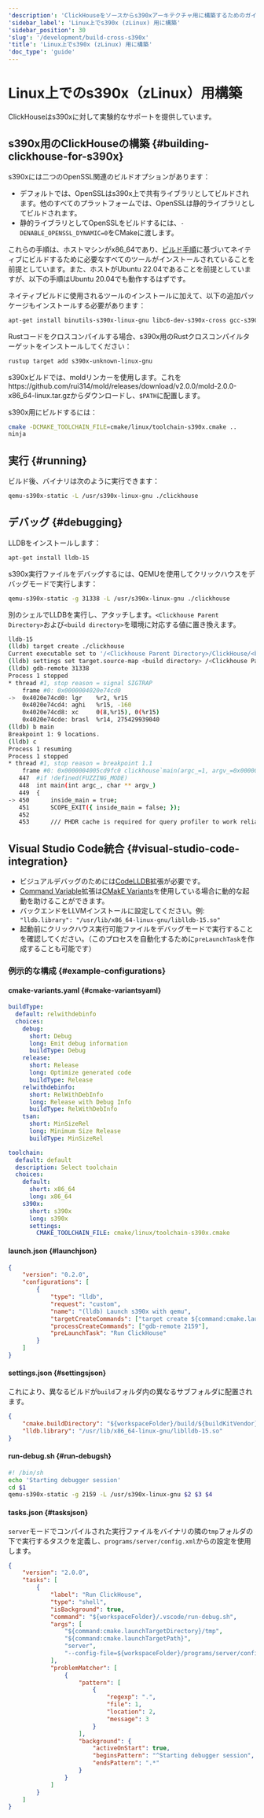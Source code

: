 ```yaml
---
'description': 'ClickHouseをソースからs390xアーキテクチャ用に構築するためのガイド'
'sidebar_label': 'Linux上でs390x (zLinux) 用に構築'
'sidebar_position': 30
'slug': '/development/build-cross-s390x'
'title': 'Linux上でs390x (zLinux) 用に構築'
'doc_type': 'guide'
---
```



# Linux上でのs390x（zLinux）用構築

ClickHouseはs390xに対して実験的なサポートを提供しています。

## s390x用のClickHouseの構築 {#building-clickhouse-for-s390x}

s390xには二つのOpenSSL関連のビルドオプションがあります：
- デフォルトでは、OpenSSLはs390x上で共有ライブラリとしてビルドされます。他のすべてのプラットフォームでは、OpenSSLは静的ライブラリとしてビルドされます。
- 静的ライブラリとしてOpenSSLをビルドするには、`-DENABLE_OPENSSL_DYNAMIC=0`をCMakeに渡します。

これらの手順は、ホストマシンがx86_64であり、[ビルド手順](../development/build.md)に基づいてネイティブにビルドするために必要なすべてのツールがインストールされていることを前提としています。また、ホストがUbuntu 22.04であることを前提としていますが、以下の手順はUbuntu 20.04でも動作するはずです。

ネイティブビルドに使用されるツールのインストールに加えて、以下の追加パッケージもインストールする必要があります：

```bash
apt-get install binutils-s390x-linux-gnu libc6-dev-s390x-cross gcc-s390x-linux-gnu binfmt-support qemu-user-static
```

Rustコードをクロスコンパイルする場合、s390x用のRustクロスコンパイルターゲットをインストールしてください：

```bash
rustup target add s390x-unknown-linux-gnu
```

s390xビルドでは、moldリンカーを使用します。これをhttps://github.com/rui314/mold/releases/download/v2.0.0/mold-2.0.0-x86_64-linux.tar.gzからダウンロードし、`$PATH`に配置します。

s390x用にビルドするには：

```bash
cmake -DCMAKE_TOOLCHAIN_FILE=cmake/linux/toolchain-s390x.cmake ..
ninja
```

## 実行 {#running}

ビルド後、バイナリは次のように実行できます：

```bash
qemu-s390x-static -L /usr/s390x-linux-gnu ./clickhouse
```

## デバッグ {#debugging}

LLDBをインストールします：

```bash
apt-get install lldb-15
```

s390x実行ファイルをデバッグするには、QEMUを使用してクリックハウスをデバッグモードで実行します：

```bash
qemu-s390x-static -g 31338 -L /usr/s390x-linux-gnu ./clickhouse
```

別のシェルでLLDBを実行し、アタッチします。`<Clickhouse Parent Directory>`および`<build directory>`を環境に対応する値に置き換えます。

```bash
lldb-15
(lldb) target create ./clickhouse
Current executable set to '/<Clickhouse Parent Directory>/ClickHouse/<build directory>/programs/clickhouse' (s390x).
(lldb) settings set target.source-map <build directory> /<Clickhouse Parent Directory>/ClickHouse
(lldb) gdb-remote 31338
Process 1 stopped
* thread #1, stop reason = signal SIGTRAP
    frame #0: 0x0000004020e74cd0
->  0x4020e74cd0: lgr    %r2, %r15
    0x4020e74cd4: aghi   %r15, -160
    0x4020e74cd8: xc     0(8,%r15), 0(%r15)
    0x4020e74cde: brasl  %r14, 275429939040
(lldb) b main
Breakpoint 1: 9 locations.
(lldb) c
Process 1 resuming
Process 1 stopped
* thread #1, stop reason = breakpoint 1.1
    frame #0: 0x0000004005cd9fc0 clickhouse`main(argc_=1, argv_=0x0000004020e594a8) at main.cpp:450:17
   447  #if !defined(FUZZING_MODE)
   448  int main(int argc_, char ** argv_)
   449  {
-> 450      inside_main = true;
   451      SCOPE_EXIT({ inside_main = false; });
   452
   453      /// PHDR cache is required for query profiler to work reliably
```

## Visual Studio Code統合 {#visual-studio-code-integration}

- ビジュアルデバッグのためには[CodeLLDB](https://github.com/vadimcn/vscode-lldb)拡張が必要です。
- [Command Variable](https://github.com/rioj7/command-variable)拡張は[CMakE Variants](https://github.com/microsoft/vscode-cmake-tools/blob/main/docs/variants.md)を使用している場合に動的な起動を助けることができます。
- バックエンドをLLVMインストールに設定してください。例: `"lldb.library": "/usr/lib/x86_64-linux-gnu/liblldb-15.so"`
- 起動前にクリックハウス実行可能ファイルをデバッグモードで実行することを確認してください。（このプロセスを自動化するために`preLaunchTask`を作成することも可能です）

### 例示的な構成 {#example-configurations}
#### cmake-variants.yaml {#cmake-variantsyaml}
```yaml
buildType:
  default: relwithdebinfo
  choices:
    debug:
      short: Debug
      long: Emit debug information
      buildType: Debug
    release:
      short: Release
      long: Optimize generated code
      buildType: Release
    relwithdebinfo:
      short: RelWithDebInfo
      long: Release with Debug Info
      buildType: RelWithDebInfo
    tsan:
      short: MinSizeRel
      long: Minimum Size Release
      buildType: MinSizeRel

toolchain:
  default: default
  description: Select toolchain
  choices:
    default:
      short: x86_64
      long: x86_64
    s390x:
      short: s390x
      long: s390x
      settings:
        CMAKE_TOOLCHAIN_FILE: cmake/linux/toolchain-s390x.cmake
```

#### launch.json {#launchjson}
```json
{
    "version": "0.2.0",
    "configurations": [
        {
            "type": "lldb",
            "request": "custom",
            "name": "(lldb) Launch s390x with qemu",
            "targetCreateCommands": ["target create ${command:cmake.launchTargetPath}"],
            "processCreateCommands": ["gdb-remote 2159"],
            "preLaunchTask": "Run ClickHouse"
        }
    ]
}
```

#### settings.json {#settingsjson}
これにより、異なるビルドが`build`フォルダ内の異なるサブフォルダに配置されます。
```json
{
    "cmake.buildDirectory": "${workspaceFolder}/build/${buildKitVendor}-${buildKitVersion}-${variant:toolchain}-${variant:buildType}",
    "lldb.library": "/usr/lib/x86_64-linux-gnu/liblldb-15.so"
}
```

#### run-debug.sh {#run-debugsh}
```sh
#! /bin/sh
echo 'Starting debugger session'
cd $1
qemu-s390x-static -g 2159 -L /usr/s390x-linux-gnu $2 $3 $4
```

#### tasks.json {#tasksjson}
`server`モードでコンパイルされた実行ファイルをバイナリの隣の`tmp`フォルダの下で実行するタスクを定義し、`programs/server/config.xml`からの設定を使用します。
```json
{
    "version": "2.0.0",
    "tasks": [
        {
            "label": "Run ClickHouse",
            "type": "shell",
            "isBackground": true,
            "command": "${workspaceFolder}/.vscode/run-debug.sh",
            "args": [
                "${command:cmake.launchTargetDirectory}/tmp",
                "${command:cmake.launchTargetPath}",
                "server",
                "--config-file=${workspaceFolder}/programs/server/config.xml"
            ],
            "problemMatcher": [
                {
                    "pattern": [
                        {
                            "regexp": ".",
                            "file": 1,
                            "location": 2,
                            "message": 3
                        }
                    ],
                    "background": {
                        "activeOnStart": true,
                        "beginsPattern": "^Starting debugger session",
                        "endsPattern": ".*"
                    }
                }
            ]
        }
    ]
}
```
